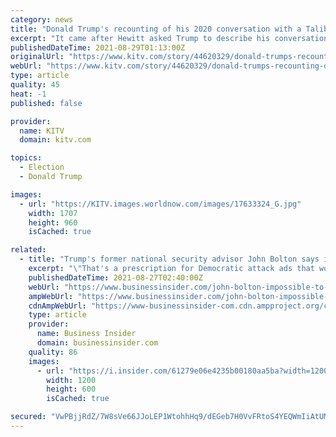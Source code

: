 ```yaml
---
category: news
title: "Donald Trump's recounting of his 2020 conversation with a Taliban leader is something else"
excerpt: "It came after Hewitt asked Trump to describe his conversation with Mullah Abdul Ghani Baradar, a Taliban co-founder and deputy leader, during his 2020 negotiations with the group to remove American troops from Afghanistan."
publishedDateTime: 2021-08-29T01:13:00Z
originalUrl: "https://www.kitv.com/story/44620329/donald-trumps-recounting-of-his-2020-conversation-with-a-taliban-leader-is-something-else"
webUrl: "https://www.kitv.com/story/44620329/donald-trumps-recounting-of-his-2020-conversation-with-a-taliban-leader-is-something-else"
type: article
quality: 45
heat: -1
published: false

provider:
  name: KITV
  domain: kitv.com

topics:
  - Election
  - Donald Trump

images:
  - url: "https://KITV.images.worldnow.com/images/17633324_G.jpg"
    width: 1707
    height: 960
    isCached: true

related:
  - title: "Trump's former national security advisor John Bolton says it's 'impossible' for Mike Pompeo to 'rewrite history' on his negotiations with the Taliban"
    excerpt: "\"That's a prescription for Democratic attack ads that would be fatal to someone's credibility,\" Bolton told Politico."
    publishedDateTime: 2021-08-27T02:40:00Z
    webUrl: "https://www.businessinsider.com/john-bolton-impossible-to-rewrite-history-on-mike-pompeo-taliban-deal-2021-8"
    ampWebUrl: "https://www.businessinsider.com/john-bolton-impossible-to-rewrite-history-on-mike-pompeo-taliban-deal-2021-8?amp"
    cdnAmpWebUrl: "https://www-businessinsider-com.cdn.ampproject.org/c/s/www.businessinsider.com/john-bolton-impossible-to-rewrite-history-on-mike-pompeo-taliban-deal-2021-8?amp"
    type: article
    provider:
      name: Business Insider
      domain: businessinsider.com
    quality: 86
    images:
      - url: "https://i.insider.com/61279e06e4235b00180aa5ba?width=1200&format=jpeg"
        width: 1200
        height: 600
        isCached: true

secured: "VwPBjjRdZ/7W8sVe66JJoLEP1WtohhHq9/dEGeb7H0VvFRtoS4YEQWmIiAtUM60TL+HgY2g1u2ljKRXSrUKhviaNcJdpOSU/QY8JK5P2tlsgNzTIwrNeNdRrcT1pLAsNJzUafU4JOgh/J33uBoZx3nZIiPqYGJOzp4M4lLorWXDeYX5Pwkm208YhQQwGn/1km5p6oNTCiyZ9qWUUd1KgNA2a2nsRriHbyd2V9YqvQYn4FQTwaKUnQAGApOwHZyWtRTFZpK0Gaf7sybB2SzA88RjuJdQ9Uxc0tLX0anqIoHSa5src6JaoAsrEn57kiqC+M4EYQM1zniITbaptSjpNwnhdBsPuo/MP1BS2RZkEFns=;iu8bXTZMFh76zBsK2431og=="
---
```


